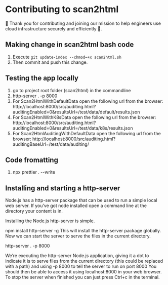 # Contributing to scan2html

🙌 Thank you for contributing and joining our mission to help engineers use cloud infrastructure securely and efficiently 🚀.

## Making change in scan2html bash code
1. Execute `git update-index --chmod=+x scan2html.sh`
2. Then commit and push this change.

## Testing the app locally
1. go to project root folder (scan2html) in the commandline
2. http-server . -p 8000
3. For Scan2HtmlWithDefaultData open the following url from the browser: http://localhost:8000/src/auditing.html?auditingEnabled=0&resultsUrl=/test/data/default/results.json
4. For Scan2HtmlWithK8sData open the following url from the browser: http://localhost:8000/src/auditing.html?auditingEnabled=0&resultsUrl=/test/data/k8s/results.json
5. For Scan2HtmlAuditingWithDefaultData open the following url from the browser: http://localhost:8000/src/auditing.html?auditingBaseUrl=/test/data/auditing/

## Code fromatting
1. npx prettier . --write

## Installing and starting a http-server
Node.js has a http-server package that can be used to run a simple local web server. If you’ve got node installed open a command line at the directory your content is in.

Installing the Node.js http-server is simple.

npm install http-server -g
This will install the http-server package globally. Now we can start the server to serve the files in the current directory.

http-server . -p 8000

We’re executing the http-server Node.js application, giving it a dot to indicate it is to serve files from the current directory (this could be replaced with a path) and using -p 8000 to tell the server to run on port 8000
You should then be able to access it using localhost:8000 in your web browser.
To stop the server when finished you can just press Ctrl+c in the terminal.